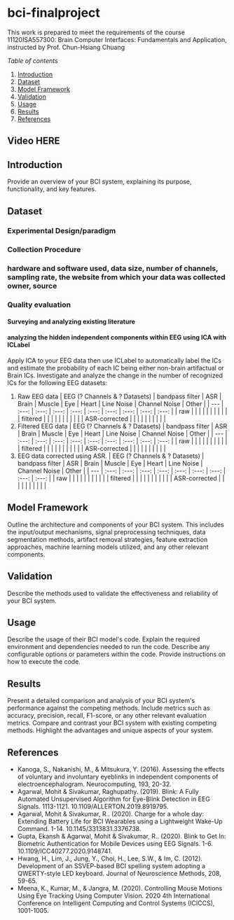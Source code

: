 # bci-finalproject

This work is prepared to meet the requirements of the course 11120ISA557300: Brain Computer Interfaces: Fundamentals and Application, instructed by Prof. Chun-Hsiang Chuang

_Table of contents_

1. [Introduction](#introduction)
2. [Dataset](#dataset)
3. [Model Framework](#model-framework)
4. [Validation](#validation)
5. [Usage](#usage)
6. [Results](#results)
7. [References](#references)

## Video HERE

## Introduction

Provide an overview of your BCI system, explaining its purpose, functionality, and key features.

## Dataset

### Experimental Design/paradigm

### Collection Procedure

### hardware and software used, data size, number of channels, sampling rate, the website from which your data was collected owner, source

### Quality evaluation

#### Surveying and analyzing existing literature

#### analyzing the hidden independent components within EEG using ICA with ICLabel

Apply ICA to your EEG data then use ICLabel to automatically label the ICs and estimate the probability of each IC being either non-brain artifactual or Brain ICs. Investigate and analyze the change in the number of recognized ICs for the following EEG datasets:

1. Raw EEG data
   | EEG (? Channels & ? Datasets) | bandpass filter | ASR | Brain | Muscle | Eye | Heart | Line Noise | Channel Noise | Other |
   | --- | :---: | :---: | :---: | :---: | :---: | :---: | :---: | :---: | :---: |
   | raw | | | | | | | | | |
   | filtered | | | | | | | | | |
   | ASR-corrected | | | | | | | | | |
2. Filtered EEG data
   | EEG (? Channels & ? Datasets) | bandpass filter | ASR | Brain | Muscle | Eye | Heart | Line Noise | Channel Noise | Other |
   | --- | :---: | :---: | :---: | :---: | :---: | :---: | :---: | :---: | :---: |
   | raw | | | | | | | | | |
   | filtered | | | | | | | | | |
   | ASR-corrected | | | | | | | | | |
3. EEG data corrected using ASR.
   | EEG (? Channels & ? Datasets) | bandpass filter | ASR | Brain | Muscle | Eye | Heart | Line Noise | Channel Noise | Other |
   | --- | :---: | :---: | :---: | :---: | :---: | :---: | :---: | :---: | :---: |
   | raw | | | | | | | | | |
   | filtered | | | | | | | | | |
   | ASR-corrected | | | | | | | | | |

## Model Framework

Outline the architecture and components of your BCI system. This includes the input/output mechanisms, signal preprocessing techniques, data segmentation methods, artifact removal strategies, feature extraction approaches, machine learning models utilized, and any other relevant components.

## Validation

Describe the methods used to validate the effectiveness and reliability of your BCI system.

## Usage

Describe the usage of their BCI model's code. Explain the required environment and dependencies needed to run the code. Describe any configurable options or parameters within the code. Provide instructions on how to execute the code.

## Results

Present a detailed comparison and analysis of your BCI system's performance against the competing methods. Include metrics such as accuracy, precision, recall, F1-score, or any other relevant evaluation metrics. Compare and contrast your BCI system with existing competing methods. Highlight the advantages and unique aspects of your system.

## References

- Kanoga, S., Nakanishi, M., & Mitsukura, Y. (2016). Assessing the effects of voluntary and involuntary eyeblinks in independent components of electroencephalogram. Neurocomputing, 193, 20-32.
- Agarwal, Mohit & Sivakumar, Raghupathy. (2019). Blink: A Fully Automated Unsupervised Algorithm for Eye-Blink Detection in EEG Signals. 1113-1121. 10.1109/ALLERTON.2019.8919795.
- Agarwal, Mohit & Sivakumar, R.. (2020). Charge for a whole day: Extending Battery Life for BCI Wearables using a Lightweight Wake-Up Command. 1-14. 10.1145/3313831.3376738.
- Gupta, Ekansh & Agarwal, Mohit & Sivakumar, R.. (2020). Blink to Get In: Biometric Authentication for Mobile Devices using EEG Signals. 1-6. 10.1109/ICC40277.2020.9148741.
- Hwang, H., Lim, J., Jung, Y., Choi, H., Lee, S.W., & Im, C. (2012). Development of an SSVEP-based BCI spelling system adopting a QWERTY-style LED keyboard. Journal of Neuroscience Methods, 208, 59-65.
- Meena, K., Kumar, M., & Jangra, M. (2020). Controlling Mouse Motions Using Eye Tracking Using Computer Vision. 2020 4th International Conference on Intelligent Computing and Control Systems (ICICCS), 1001-1005.
